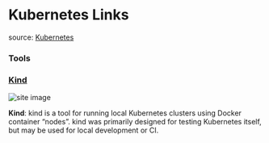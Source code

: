 # Kubernetes Links

source: [Kubernetes](https://kubernetes.io/)<br>

### Tools

### [Kind](https://kind.sigs.k8s.io/)
![site image](https://kind.sigs.k8s.io/logo/logo.png)

__Kind__: kind is a tool for running local Kubernetes clusters using Docker container “nodes”.
kind was primarily designed for testing Kubernetes itself, but may be used for local development or CI.
